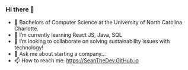### Hi there 👋

<!--
**SeanTheDev/SeanTheDev** is a ✨ _special_ ✨ repository because its `README.md` (this file) appears on your GitHub profile.

Here are some ideas to get you started:

-->

- 🔭 Bachelors of Computer Science at the University of North Carolina Charlotte.
- 🌱 I’m currently learning React JS, Java, SQL
- 👯 I’m looking to collaborate on solving sustainability issues with technology!
- 💬 Ask me about starting a company...
- 📫 How to reach me: https://SeanTheDev.GitHub.io
